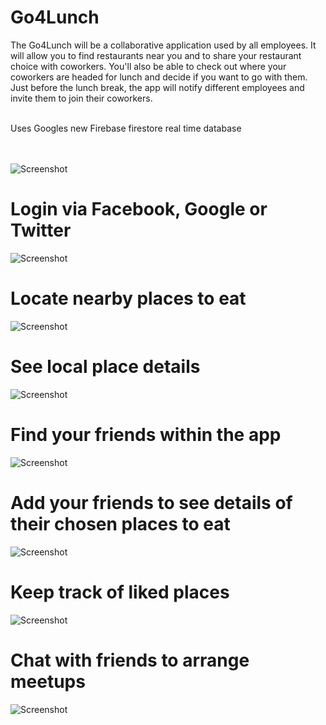 # Go4Lunch <br />
The Go4Lunch will be a collaborative application used by all employees. It will allow you to find restaurants near you and to share your restaurant choice with coworkers. You'll also be able to check out where your coworkers are headed for lunch and decide if you want to go with them. Just before the lunch break, the app will notify different employees and invite them to join their coworkers.

<br/>
Uses Googles new Firebase firestore real time database
<br/>
<br/>
<br/>


![Screenshot](Picture6.png)
# Login via Facebook, Google or Twitter
![Screenshot](PictureLogin.png)

# Locate nearby places to eat
![Screenshot](Picture1.png)

# See local place details
![Screenshot](Picture2.png)

# Find your friends within the app
![Screenshot](Picture3.png)

# Add your friends to see details of their chosen places to eat
![Screenshot](Picture4.png) 

# Keep track of liked places
![Screenshot](Picture5.png) 

# Chat with friends to arrange meetups
![Screenshot](picture7.png) 


